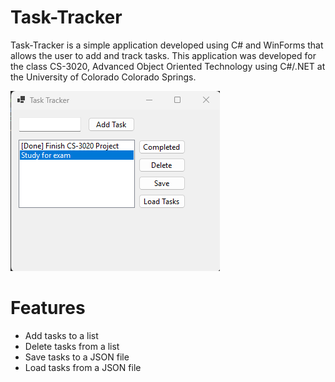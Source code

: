 # Task-Tracker
Task-Tracker is a simple application developed using C# and WinForms that allows the user to add and track tasks. This application was developed for the class CS-3020, Advanced Object Oriented Technology using C\#/.NET at the University of Colorado Colorado Springs.

![Task Tracker](images/task-tracker.png)
# Features
- Add tasks to a list
- Delete tasks from a list
- Save tasks to a JSON file
- Load tasks from a JSON file